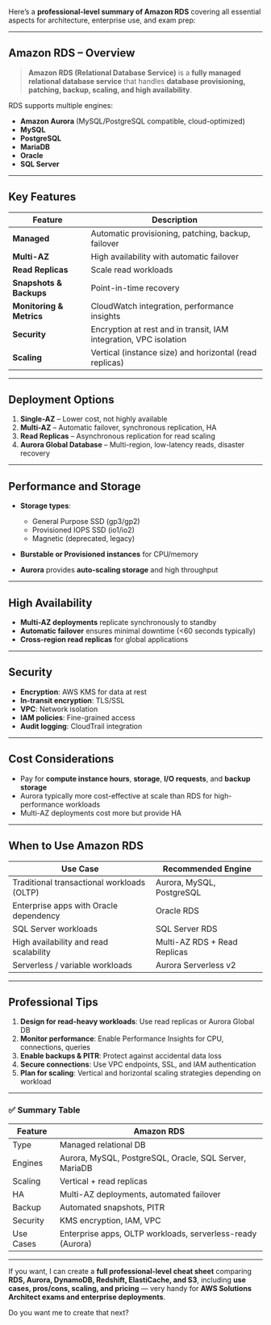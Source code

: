 Here’s a **professional-level summary of Amazon RDS** covering all essential aspects for architecture, enterprise use, and exam prep:

---

## **Amazon RDS – Overview**

> **Amazon RDS (Relational Database Service)** is a **fully managed relational database service** that handles **database provisioning, patching, backup, scaling, and high availability**.

RDS supports multiple engines:

- **Amazon Aurora** (MySQL/PostgreSQL compatible, cloud-optimized)
- **MySQL**
- **PostgreSQL**
- **MariaDB**
- **Oracle**
- **SQL Server**

---

## **Key Features**

| Feature                  | Description                                                       |
| ------------------------ | ----------------------------------------------------------------- |
| **Managed**              | Automatic provisioning, patching, backup, failover                |
| **Multi-AZ**             | High availability with automatic failover                         |
| **Read Replicas**        | Scale read workloads                                              |
| **Snapshots & Backups**  | Point-in-time recovery                                            |
| **Monitoring & Metrics** | CloudWatch integration, performance insights                      |
| **Security**             | Encryption at rest and in transit, IAM integration, VPC isolation |
| **Scaling**              | Vertical (instance size) and horizontal (read replicas)           |

---

## **Deployment Options**

1. **Single-AZ** – Lower cost, not highly available
2. **Multi-AZ** – Automatic failover, synchronous replication, HA
3. **Read Replicas** – Asynchronous replication for read scaling
4. **Aurora Global Database** – Multi-region, low-latency reads, disaster recovery

---

## **Performance and Storage**

- **Storage types**:

  - General Purpose SSD (gp3/gp2)
  - Provisioned IOPS SSD (io1/io2)
  - Magnetic (deprecated, legacy)

- **Burstable or Provisioned instances** for CPU/memory
- **Aurora** provides **auto-scaling storage** and high throughput

---

## **High Availability**

- **Multi-AZ deployments** replicate synchronously to standby
- **Automatic failover** ensures minimal downtime (<60 seconds typically)
- **Cross-region read replicas** for global applications

---

## **Security**

- **Encryption**: AWS KMS for data at rest
- **In-transit encryption**: TLS/SSL
- **VPC**: Network isolation
- **IAM policies**: Fine-grained access
- **Audit logging**: CloudTrail integration

---

## **Cost Considerations**

- Pay for **compute instance hours**, **storage**, **I/O requests**, and **backup storage**
- Aurora typically more cost-effective at scale than RDS for high-performance workloads
- Multi-AZ deployments cost more but provide HA

---

## **When to Use Amazon RDS**

| Use Case                                   | Recommended Engine           |
| ------------------------------------------ | ---------------------------- |
| Traditional transactional workloads (OLTP) | Aurora, MySQL, PostgreSQL    |
| Enterprise apps with Oracle dependency     | Oracle RDS                   |
| SQL Server workloads                       | SQL Server RDS               |
| High availability and read scalability     | Multi-AZ RDS + Read Replicas |
| Serverless / variable workloads            | Aurora Serverless v2         |

---

## **Professional Tips**

1. **Design for read-heavy workloads**: Use read replicas or Aurora Global DB
2. **Monitor performance**: Enable Performance Insights for CPU, connections, queries
3. **Enable backups & PITR**: Protect against accidental data loss
4. **Secure connections**: Use VPC endpoints, SSL, and IAM authentication
5. **Plan for scaling**: Vertical and horizontal scaling strategies depending on workload

---

### ✅ **Summary Table**

| Feature   | Amazon RDS                                                 |
| --------- | ---------------------------------------------------------- |
| Type      | Managed relational DB                                      |
| Engines   | Aurora, MySQL, PostgreSQL, Oracle, SQL Server, MariaDB     |
| Scaling   | Vertical + read replicas                                   |
| HA        | Multi-AZ deployments, automated failover                   |
| Backup    | Automated snapshots, PITR                                  |
| Security  | KMS encryption, IAM, VPC                                   |
| Use Cases | Enterprise apps, OLTP workloads, serverless-ready (Aurora) |

---

If you want, I can create a **full professional-level cheat sheet** comparing **RDS, Aurora, DynamoDB, Redshift, ElastiCache, and S3**, including **use cases, pros/cons, scaling, and pricing** — very handy for **AWS Solutions Architect exams and enterprise deployments**.

Do you want me to create that next?
